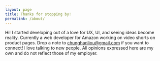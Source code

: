 ```yaml
---
layout: page
title: Thanks for stopping by!
permalink: /about/
---
```

 	 
Hi! I started developing out of a love for UX, UI, and seeing ideas become reality. Currently a web developer for Amazon working on video shorts on product pages. Drop a note to chunghanliou@gmail.com if you want to connect! I love talking to new people. All opinions expressed here are my own and do not reflect those of my employer.
 	 
   
   
 	 
